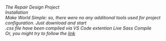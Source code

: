 *The Repair Design Project* <br/>
*Installation* <br/>
*Make World Simple: so, there were no any additional tools used for project configuration. Just download and start* <br/>
*.css file have been compiled via VS Code extention Live Sass Compile* <br/>
*Or, you might try to follow the [link]()*
